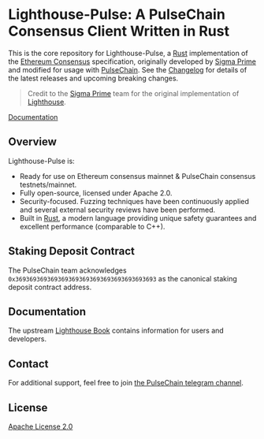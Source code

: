 # Lighthouse-Pulse: A PulseChain Consensus Client Written in Rust

This is the core repository for Lighthouse-Pulse, a [Rust](https://www.rust-lang.org/) implementation of the [Ethereum Consensus](https://ethereum.org/en/eth2/) specification, originally developed by [Sigma Prime](https://sigmaprime.io/) and modified for usage with [PulseChain](https://pulsechain.com/). See the [Changelog](https://gitlab.com/pulsechaincom/lighthouse-pulse/-/releases) for details of the latest releases and upcoming breaking changes.

> Credit to the [Sigma Prime](https://sigmaprime.io/) team for the original implementation of [Lighthouse](https://github.com/sigp/lighthouse).

[Documentation](https://lighthouse-book.sigmaprime.io)

## Overview

Lighthouse-Pulse is:

- Ready for use on Ethereum consensus mainnet & PulseChain consensus testnets/mainnet.
- Fully open-source, licensed under Apache 2.0.
- Security-focused. Fuzzing techniques have been continuously applied and several external security reviews have been performed.
- Built in [Rust](https://www.rust-lang.org), a modern language providing unique safety guarantees and
	excellent performance (comparable to C++).

## Staking Deposit Contract

The PulseChain team acknowledges `0x3693693693693693693693693693693693693693` as the canonical staking deposit contract address.

## Documentation

The upstream [Lighthouse Book](https://lighthouse-book.sigmaprime.io) contains information for users and
developers.

## Contact

For additional support, feel free to join [the PulseChain telegram channel](https://t.me/PulseDEV).

## License

[Apache License 2.0](https://www.apache.org/licenses/LICENSE-2.0)
